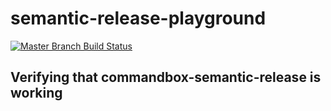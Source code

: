 # semantic-release-playground

[![Master Branch Build Status](https://img.shields.io/travis/elpete/semantic-release-playground/master.svg?style=flat-square&label=master)](https://travis-ci.org/elpete/semantic-release-playground)

## Verifying that commandbox-semantic-release is working